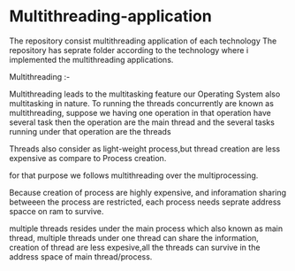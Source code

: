 # Multithreading-application
The repository consist multithreading application of each technology
The repository has seprate folder according to the technology where i implemented
the multithreading applications.

Multithreading :- 
  
  Multithreading leads to the multitasking feature our Operating System also 
  multitasking in nature.
  To running the threads concurrently are known as multithreading,
  suppose we having one operation in that operation have several task
  then the operation are the main thread and the several tasks running under that
  operation are the threads
  
  Threads also consider as light-weight process,but thread creation are less expensive as
  compare to Process creation.
  
  for that purpose we follows multithreading over the multiprocessing.
  
  Because creation of process are highly expensive, and inforamation sharing betweeen the 
  process are  restricted, each process needs seprate address spacce on ram to survive.
  
  multiple threads resides under the main process which also known as main thread, multiple threads
  under one thread can share the information, creation of thread are less expesive,all the threads 
  can survive in the address space of main thread/process.
